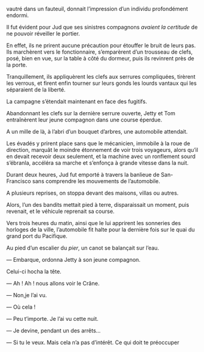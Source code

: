 vautré dans un fauteuil, donnait l’impression d’un individu profondément endormi.

Il fut évident pour Jud que ses sinistres compagnons _avaient la certitude_ de ne pouvoir réveiller le portier.

En effet, ils ne prirent aucune précaution pour étouffer le bruit de leurs pas. Ils marchèrent vers le fonctionnaire, s’emparèrent d’un trousseau de clefs, posé, bien en vue, sur la table à côté du dormeur, puis ils revinrent près de la porte.

Tranquillement, ils appliquèrent les clefs aux serrures compliquées, tirèrent les verrous, et firent enfin tourner sur leurs gonds les lourds vantaux qui les séparaient de la liberté.

La campagne s’étendait maintenant en face des fugitifs.

Abandonnant les clefs sur la dernière serrure ouverte, Jetty et Tom entraînèrent leur jeune compagnon dans une course éperdue.

A un mille de là, à l’abri d’un bouquet d’arbres, une automobile attendait.

Les évadés y prirent place sans que le mécanicien, immobile à la roue
de direction, marquât le moindre étonnement de voir trois voyageurs, alors qu’il en devait recevoir deux seulement, et la machine avec un ronflement sourd s’ébranla, accéléra sa marche et s’enfonça à grande vitesse dans la nuit.

Durant deux heures, Jud fut emporté à travers la banlieue de San-
Francisco sans comprendre les mouvements de l’automobile.

A plusieurs reprises, on stoppa devant des maisons, villas ou autres.

Alors, l’un des bandits mettait pied à terre, disparaissait un moment, puis revenait, et le véhicule reprenait sa course.

Vers trois heures du matin, ainsi que le lui apprirent les sonneries des horloges de la ville, l’automobile fit halte pour la dernière fois sur le quai du grand port du Pacifique.

Au pied d’un escalier du _pier_, un canot se balançait sur l’eau.

— Embarque, ordonna Jetty à son jeune compagnon.

Celui-ci hocha la tête.

— Ah ! Ah ! nous allons voir le Crâne.

— Non,je l’ai vu.

— Où cela !

— Peu t’importe. Je l’ai vu cette nuit.

— Je devine, pendant un des arrêts…

— Si tu le veux. Mais cela n’a pas d’intérêt. Ce qui doit te préoccuper
